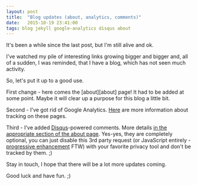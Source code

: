 ```yaml
---
layout: post
title:  "Blog updates (about, analytics, comments)"
date:   2015-10-19 23:41:00
tags: blog jekyll google-analytics disqus about
---
```


It's been a while since the last post, but I'm still alive and ok.

I've watched my pile of interesting links growing bigger and bigger and, all of a sudden, I was reminded, that I have a blog, which has not seen much activity.

So, let's put it up to a good use.

First change - here comes the [about][about] page! It had to be added at some point.
Maybe it will clear up a purpose for this blog a little bit.

Second - I've got rid of Google Analytics. [Here][about-tracking] are more information about tracking on these pages.

Third - I've added [Disqus][disqus]-powered comments. More details [in the appropriate section of the about page][about-disqus].
Yes-yes, they are completely optional, you can just disable this 3rd party request (or JavaScript entirely - [progressive enhancement][progressive-enhancement] FTW) with your favorite privacy tool and don't be tracked by them. ;)

Stay in touch, I hope that there will be a lot more updates coming.

Good luck and have fun. ;)

[progressive-enhancement]: /tags/#progressive-enhancement
[about-tracking]: /about/#tracking
[disqus]: https://disqus.com/
[about-disqus]: /about/#disqus
